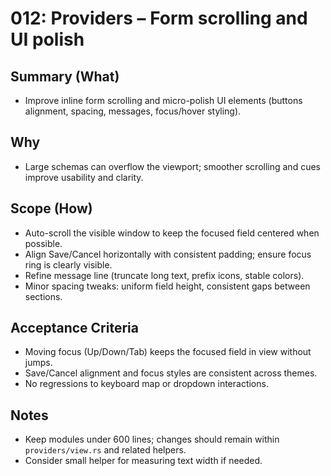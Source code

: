# 012: Providers – Form scrolling and UI polish

## Summary (What)
- Improve inline form scrolling and micro-polish UI elements (buttons alignment, spacing, messages, focus/hover styling).

## Why
- Large schemas can overflow the viewport; smoother scrolling and cues improve usability and clarity.

## Scope (How)
- Auto-scroll the visible window to keep the focused field centered when possible.
- Align Save/Cancel horizontally with consistent padding; ensure focus ring is clearly visible.
- Refine message line (truncate long text, prefix icons, stable colors).
- Minor spacing tweaks: uniform field height, consistent gaps between sections.

## Acceptance Criteria
- Moving focus (Up/Down/Tab) keeps the focused field in view without jumps.
- Save/Cancel alignment and focus styles are consistent across themes.
- No regressions to keyboard map or dropdown interactions.

## Notes
- Keep modules under 600 lines; changes should remain within `providers/view.rs` and related helpers.
- Consider small helper for measuring text width if needed.

